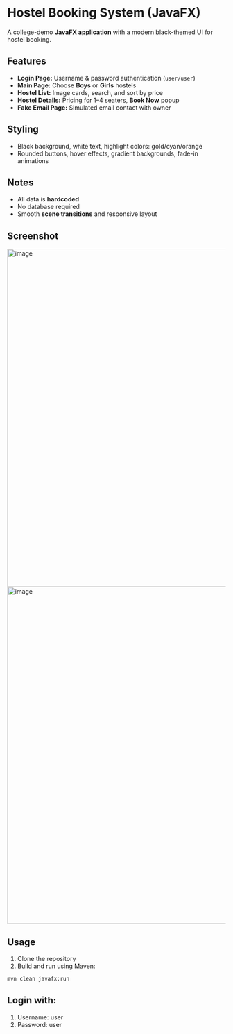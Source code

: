 # Hostel Booking System (JavaFX)

A college-demo **JavaFX application** with a modern black-themed UI for hostel booking.

## Features
- **Login Page:** Username & password authentication (`user/user`)  
- **Main Page:** Choose **Boys** or **Girls** hostels  
- **Hostel List:** Image cards, search, and sort by price  
- **Hostel Details:** Pricing for 1–4 seaters, **Book Now** popup  
- **Fake Email Page:** Simulated email contact with owner  

## Styling
- Black background, white text, highlight colors: gold/cyan/orange  
- Rounded buttons, hover effects, gradient backgrounds, fade-in animations  

## Notes
- All data is **hardcoded**  
- No database required  
- Smooth **scene transitions** and responsive layout

## Screenshot
<img width="998" height="779" alt="image" src="https://github.com/user-attachments/assets/8f4657b9-8016-44a2-a6be-1ee5e7f44cde" />
<img width="1123" height="776" alt="image" src="https://github.com/user-attachments/assets/d5a044dd-b99a-4207-99a3-99cb41073a59" />


## Usage
1. Clone the repository  
2. Build and run using Maven:  
```bash
mvn clean javafx:run
```

## Login with:
1. Username: user
2. Password: user
